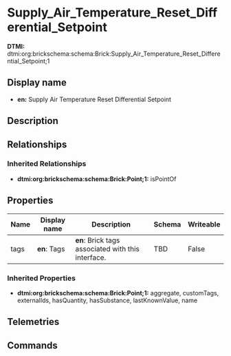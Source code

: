 # Supply_Air_Temperature_Reset_Differential_Setpoint
**DTMI:** dtmi:org:brickschema:schema:Brick:Supply_Air_Temperature_Reset_Differential_Setpoint;1
## Display name
- **en:** Supply Air Temperature Reset Differential Setpoint
## Description
## Relationships
### Inherited Relationships
* **dtmi:org:brickschema:schema:Brick:Point;1:** isPointOf
## Properties
|Name|Display name|Description|Schema|Writeable|
|-|-|-|-|-|
|tags|**en**: Tags|**en**: Brick tags associated with this interface.|TBD|False
### Inherited Properties
* **dtmi:org:brickschema:schema:Brick:Point;1:** aggregate, customTags, externalIds, hasQuantity, hasSubstance, lastKnownValue, name
## Telemetries
## Commands
